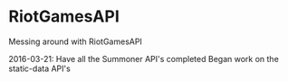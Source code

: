 # RiotGamesAPI
Messing around with RiotGamesAPI

2016-03-21: Have all the Summoner API's completed
            Began work on the static-data API's

